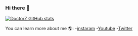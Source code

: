 ### Hi there 👋

[![DoctorZ GitHub stats](https://github-readme-stats.vercel.app/api?username=DoctorZ-0525)](https://github.com/anuraghazra/github-readme-stats)

You can learn more about me 🌎:
-[instaram](https://www.instagram.com/julian_almario0525/)
-[Youtube](https://www.youtube.com/DoctorZ_)
-[Twitter](https://twitter.com/DocZ_0525)
<!--
**DoctorZ-0525/DoctorZ-0525** is a ✨ _special_ ✨ repository because its `README.md` (this file) appears on your GitHub profile.

Here are some ideas to get you started:

- 🔭 I’m currently working on ...
- 🌱 I’m currently learning ...
- 👯 I’m looking to collaborate on ...
- 🤔 I’m looking for help with ...
- 💬 Ask me about ...
- 📫 How to reach me: ...
- 😄 Pronouns: ...
- ⚡ Fun fact: ...
-->
